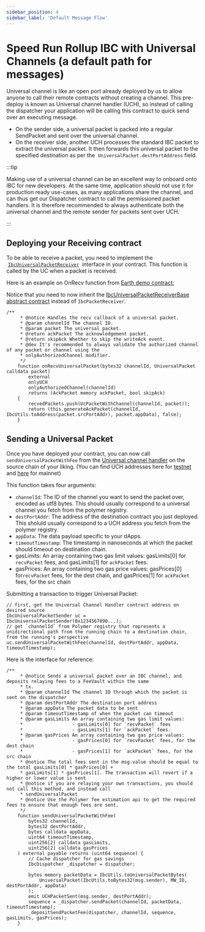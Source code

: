 ```yaml
---
sidebar_position: 4
sidebar_label: 'Default Message Flow'
---
```


# Speed Run Rollup IBC with Universal Channels (a default path for messages)

Universal channel is like an open port already deployed by us to allow anyone to call their remote contracts without creating a channel. This pre-deploy is known as Universal channel handler (UCH), so instead of calling the dispatcher your application will be calling this contract to quick send over an executing message. 

- On the sender side, a universal packet is packed into a regular SendPacket and sent over the universal channel.
- On the receiver side, another UCH processes the standard IBC packet to extract the universal packet. It then forwards this universal packet to the specified destination as per the  `UniversalPacket.destPortAddress` field.

:::tip

Making use of a universal channel can be an excellent way to onboard onto IBC for new developers. At the same time, application should not use it for production ready use-cases, as many applications share the channel, and can thus get our Dispatcher contract to call the permissioned packet handlers. It is therefore recommended to always authenticate both the universal channel and the remote sender for packets sent over UCH. 

:::

## Deploying your Receiving contract 

To be able to receive a packet, you need to implement the  [`IbcUniversalPacketReceiver`](https://github.com/open-ibc/vibc-core-smart-contracts/tree/main/contracts/interfaces/IbcMiddleware.sol#L76)  interface in your contract. This function is called by the UC when a packet is received.

Here is an example on OnRecv function from [Earth demo contract:](https://github.com/open-ibc/vibc-core-smart-contracts/blob/b50844c6925d6780d110bbddb3c47d0797f57c7a/contracts/examples/Earth.sol#L108) 

Notice that you need to now inherit the [IbcUniversalPacketReceiverBase abstract contract](https://github.com/open-ibc/vibc-core-smart-contracts/blob/b50844c6925d6780d110bbddb3c47d0797f57c7a/contracts/interfaces/IbcMiddleware.sol#L317) instead of `IbcPacketReceiver`. 

```solidity
/**
     * @notice Handles the recv callback of a universal packet.
     * @param channelId The channel ID.
     * @param packet The universal packet.
     * @return ackPacket The acknowledgement packet.
     * @return skipAck Whether to skip the writeAck event.
     * @dev It's recommended to always validate the authorized channel of any packet or channel using the
     * onlyAuthorizedChannel modifier.
     */
    function onRecvUniversalPacket(bytes32 channelId, UniversalPacket calldata packet)
        external
        onlyUCH
        onlyAuthorizedChannel(channelId)
        returns (AckPacket memory ackPacket, bool skipAck)
    {
        recvedPackets.push(UcPacketWithChannel(channelId, packet));
        return (this.generateAckPacket(channelId, IbcUtils.toAddress(packet.srcPortAddr), packet.appData), false);
    }
```

## Sending a Universal Packet

Once you have deployed your contract, you can now call `sendUniversalPacketWithFee` from the [Universal channel handler](https://github.com/open-ibc/vibc-core-smart-contracts/blob/main/contracts/core/UniversalChannelHandler.sol) on the source chain of your liking. (You can find UCH addresses here for [testnet](https://github.com/polymerdao/polymer-registry/blob/testnet/dist/output.json) and [here](https://github.com/polymerdao/polymer-registry/blob/mainnet/dist/output.json) for mainnet)

This function takes four arguments:

- `channelId`: The ID of the channel you want to send the packet over, encoded as utf8 bytes. This should usually correspond to a universal channel you fetch from the polymer registry.
- `destPortAddr`: The address of the destination contract you just deployed. This sholuld usually correspond to a UCH address you fetch from the polymer registry.
- `appData`: The data payload specific to your dApps.
- `timeoutTimestamp`: The timestamp in nanoseconds at which the packet should timeout on destination chain.
- gasLimits: An array containing two gas limit values: gasLimits[0] for `recvPacket` fees, and gasLimits[1] for `ackPacket` fees.
- gasPrices: An array containing two gas price values: gasPrices[0] for`recvPacket` fees, for the dest chain, and gasPrices[1] for `ackPacket` fees, for the src chain

Submitting a transaction to trigger Universal Packet:

```solidity
// first, get the Universal Channel Handler contract address on desired source
IbcUniversalPacketSender uc = IbcUniversalPacketSender(0x1234567890...);
// get `channelId` from Polymer registry that represents a unidirectional path from the running chain to a destination chain, from the running's perspective
uc.sendUniversalPacketWithFee(channelId, destPortAddr, appData, timeoutTimestamp);
```

Here is the interface for reference:  

```solidity
/**
     * @notice Sends a universal packet over an IBC channel, and deposits relaying fees to a FeeVault within the same
     * tx.
     * @param channelId The channel ID through which the packet is sent on the dispatcher
     * @param destPortAddr The destination port address
     * @param appData The packet data to be sent
     * @param timeoutTimestamp of when the packet can timeout
     * @param gasLimits An array containing two gas limit values:
     *                  - gasLimits[0] for `recvPacket` fees
     *                  - gasLimits[1] for `ackPacket` fees.
     * @param gasPrices An array containing two gas price values:
     *                  - gasPrices[0] for `recvPacket` fees, for the dest chain
     *                  - gasPrices[1] for `ackPacket` fees, for the src chain
     * @notice The total fees sent in the msg.value should be equal to the total gasLimits[0] * gasPrices[0] +
     * gasLimits[1] * gasPrices[1]. The transaction will revert if a higher or lower value is sent
     * @notice if you are relaying your own transactions, you should not call this method, and instead call
     * sendUniversalPacket
     * @notice Use the Polymer fee estimation api to get the required fees to ensure that enough fees are sent.
     */
    function sendUniversalPacketWithFee(
        bytes32 channelId,
        bytes32 destPortAddr,
        bytes calldata appData,
        uint64 timeoutTimestamp,
        uint256[2] calldata gasLimits,
        uint256[2] calldata gasPrices
    ) external payable returns (uint64 sequence) {
        // Cache dispatcher for gas savings
        IbcDispatcher _dispatcher = dispatcher;

        bytes memory packetData = IbcUtils.toUniversalPacketBytes(
            UniversalPacket(IbcUtils.toBytes32(msg.sender), MW_ID, destPortAddr, appData)
        );
        emit UCHPacketSent(msg.sender, destPortAddr);
        sequence = _dispatcher.sendPacket(channelId, packetData, timeoutTimestamp);
        _depositSendPacketFee(dispatcher, channelId, sequence, gasLimits, gasPrices);
    }
```
